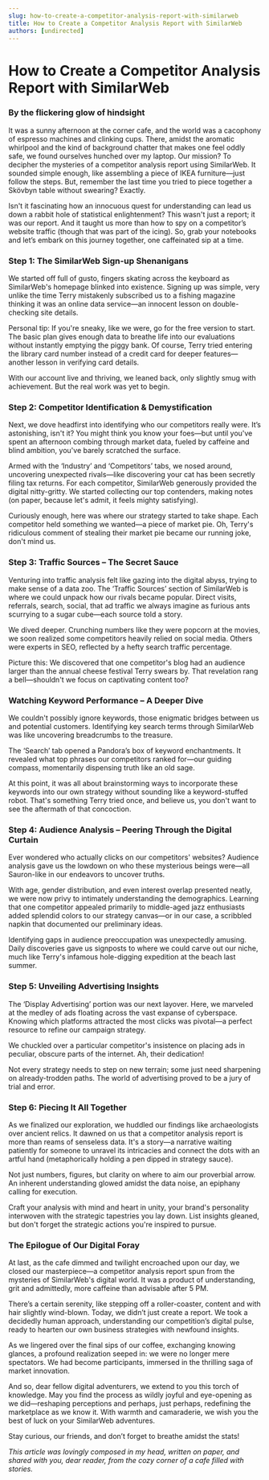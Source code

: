```yaml
---
slug: how-to-create-a-competitor-analysis-report-with-similarweb
title: How to Create a Competitor Analysis Report with SimilarWeb
authors: [undirected]
---
```



# How to Create a Competitor Analysis Report with SimilarWeb

### By the flickering glow of hindsight

It was a sunny afternoon at the corner cafe, and the world was a cacophony of espresso machines and clinking cups. There, amidst the aromatic whirlpool and the kind of background chatter that makes one feel oddly safe, we found ourselves hunched over my laptop. Our mission? To decipher the mysteries of a competitor analysis report using SimilarWeb. It sounded simple enough, like assembling a piece of IKEA furniture—just follow the steps. But, remember the last time you tried to piece together a Skövbyn table without swearing? Exactly.

Isn't it fascinating how an innocuous quest for understanding can lead us down a rabbit hole of statistical enlightenment? This wasn't just a report; it was our report. And it taught us more than how to spy on a competitor’s website traffic (though that was part of the icing). So, grab your notebooks and let’s embark on this journey together, one caffeinated sip at a time. 

### Step 1: The SimilarWeb Sign-up Shenanigans

We started off full of gusto, fingers skating across the keyboard as SimilarWeb's homepage blinked into existence. Signing up was simple, very unlike the time Terry mistakenly subscribed us to a fishing magazine thinking it was an online data service—an innocent lesson on double-checking site details.

Personal tip: If you're sneaky, like we were, go for the free version to start. The basic plan gives enough data to breathe life into our evaluations without instantly emptying the piggy bank. Of course, Terry tried entering the library card number instead of a credit card for deeper features—another lesson in verifying card details.

With our account live and thriving, we leaned back, only slightly smug with achievement. But the real work was yet to begin.

### Step 2: Competitor Identification & Demystification

Next, we dove headfirst into identifying who our competitors really were. It’s astonishing, isn't it? You might think you know your foes—but until you've spent an afternoon combing through market data, fueled by caffeine and blind ambition, you've barely scratched the surface.

Armed with the ‘Industry’ and ‘Competitors’ tabs, we nosed around, uncovering unexpected rivals—like discovering your cat has been secretly filing tax returns. For each competitor, SimilarWeb generously provided the digital nitty-gritty. We started collecting our top contenders, making notes (on paper, because let's admit, it feels mighty satisfying).

Curiously enough, here was where our strategy started to take shape. Each competitor held something we wanted—a piece of market pie. Oh, Terry's ridiculous comment of stealing their market pie became our running joke, don't mind us.

### Step 3: Traffic Sources – The Secret Sauce

Venturing into traffic analysis felt like gazing into the digital abyss, trying to make sense of a data zoo. The ‘Traffic Sources’ section of SimilarWeb is where we could unpack how our rivals became popular. Direct visits, referrals, search, social, that ad traffic we always imagine as furious ants scurrying to a sugar cube—each source told a story.

We dived deeper. Crunching numbers like they were popcorn at the movies, we soon realized some competitors heavily relied on social media. Others were experts in SEO, reflected by a hefty search traffic percentage.

Picture this: We discovered that one competitor's blog had an audience larger than the annual cheese festival Terry swears by. That revelation rang a bell—shouldn't we focus on captivating content too? 

### Watching Keyword Performance – A Deeper Dive

We couldn't possibly ignore keywords, those enigmatic bridges between us and potential customers. Identifying key search terms through SimilarWeb was like uncovering breadcrumbs to the treasure.

The ‘Search’ tab opened a Pandora’s box of keyword enchantments. It revealed what top phrases our competitors ranked for—our guiding compass, momentarily dispensing truth like an old sage. 

At this point, it was all about brainstorming ways to incorporate these keywords into our own strategy without sounding like a keyword-stuffed robot. That's something Terry tried once, and believe us, you don't want to see the aftermath of that concoction.

### Step 4: Audience Analysis – Peering Through the Digital Curtain

Ever wondered who actually clicks on our competitors' websites? Audience analysis gave us the lowdown on who these mysterious beings were—all Sauron-like in our endeavors to uncover truths.

With age, gender distribution, and even interest overlap presented neatly, we were now privy to intimately understanding the demographics. Learning that one competitor appealed primarily to middle-aged jazz enthusiasts added splendid colors to our strategy canvas—or in our case, a scribbled napkin that documented our preliminary ideas.

Identifying gaps in audience preoccupation was unexpectedly amusing. Daily discoveries gave us signposts to where we could carve out our niche, much like Terry's infamous hole-digging expedition at the beach last summer.

### Step 5: Unveiling Advertising Insights

The ‘Display Advertising’ portion was our next layover. Here, we marveled at the medley of ads floating across the vast expanse of cyberspace. Knowing which platforms attracted the most clicks was pivotal—a perfect resource to refine our campaign strategy.

We chuckled over a particular competitor's insistence on placing ads in peculiar, obscure parts of the internet. Ah, their dedication!

Not every strategy needs to step on new terrain; some just need sharpening on already-trodden paths. The world of advertising proved to be a jury of trial and error.

### Step 6: Piecing It All Together

As we finalized our exploration, we huddled our findings like archaeologists over ancient relics. It dawned on us that a competitor analysis report is more than reams of senseless data. It's a story—a narrative waiting patiently for someone to unravel its intricacies and connect the dots with an artful hand (metaphorically holding a pen dipped in strategy sauce).

Not just numbers, figures, but clarity on where to aim our proverbial arrow. An inherent understanding glowed amidst the data noise, an epiphany calling for execution.

Craft your analysis with mind and heart in unity, your brand's personality interwoven with the strategic tapestries you lay down. List insights gleaned, but don't forget the strategic actions you're inspired to pursue.

### The Epilogue of Our Digital Foray

At last, as the cafe dimmed and twilight encroached upon our day, we closed our masterpiece—a competitor analysis report spun from the mysteries of SimilarWeb's digital world. It was a product of understanding, grit and admittedly, more caffeine than advisable after 5 PM.

There’s a certain serenity, like stepping off a roller-coaster, content and with hair slightly wind-blown. Today, we didn’t just create a report. We took a decidedly human approach, understanding our competition’s digital pulse, ready to hearten our own business strategies with newfound insights.

As we lingered over the final sips of our coffee, exchanging knowing glances, a profound realization seeped in: we were no longer mere spectators. We had become participants, immersed in the thrilling saga of market innovation.

And so, dear fellow digital adventurers, we extend to you this torch of knowledge. May you find the process as wildly joyful and eye-opening as we did—reshaping perceptions and perhaps, just perhaps, redefining the marketplace as we know it. With warmth and camaraderie, we wish you the best of luck on your SimilarWeb adventures.

Stay curious, our friends, and don’t forget to breathe amidst the stats!

*This article was lovingly composed in my head, written on paper, and shared with you, dear reader, from the cozy corner of a cafe filled with stories.*